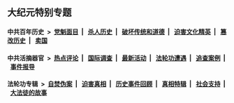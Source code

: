 ## 大纪元特别专题

#### 中共百年历史 &nbsp;>&nbsp; [党魁面目](indexes/nf1176107/README.md?03260430) &nbsp;| &nbsp; [杀人历史](indexes/nf1176106/README.md?03260430) &nbsp;| &nbsp; [破坏传统和道德](indexes/nf1176106/README.md?03260430) &nbsp;| &nbsp; [迫害文化精英](indexes/nf1176111/README.md?03260430) &nbsp;| &nbsp; [篡改历史](indexes/nf1176115/README.md?03260430) &nbsp;| &nbsp; [卖国](indexes/nf1176117/README.md?03260430) 

#### 中共活摘器官 &nbsp;>&nbsp; [热点评论](indexes/nf5879/README.md?03260430) &nbsp;| &nbsp; [国际调查](indexes/nf5947/README.md?03260430) &nbsp;| &nbsp; [最新活动](indexes/nf5883/README.md?03260430) &nbsp;| &nbsp; [法轮功遭遇](indexes/nf5881/README.md?03260430) &nbsp;| &nbsp; [追查案例](indexes/nf5880/README.md?03260430) &nbsp;| &nbsp; [事件报导](indexes/nf5877/README.md?03260430) 

#### 法轮功专辑 &nbsp;>&nbsp; [自焚伪案](indexes/nf5562/README.md?03260430) &nbsp;| &nbsp; [迫害真相](indexes/nf4379/README.md?03260430) &nbsp;| &nbsp; [历史事件回顾](indexes/nf5793/README.md?03260430) &nbsp;| &nbsp; [真相特辑](indexes/nf4389/README.md?03260430) &nbsp;| &nbsp; [社会支持](indexes/nf4386/README.md?03260430) &nbsp;| &nbsp; [大法徒的故事](indexes/nf1147481/README.md?03260430) 


